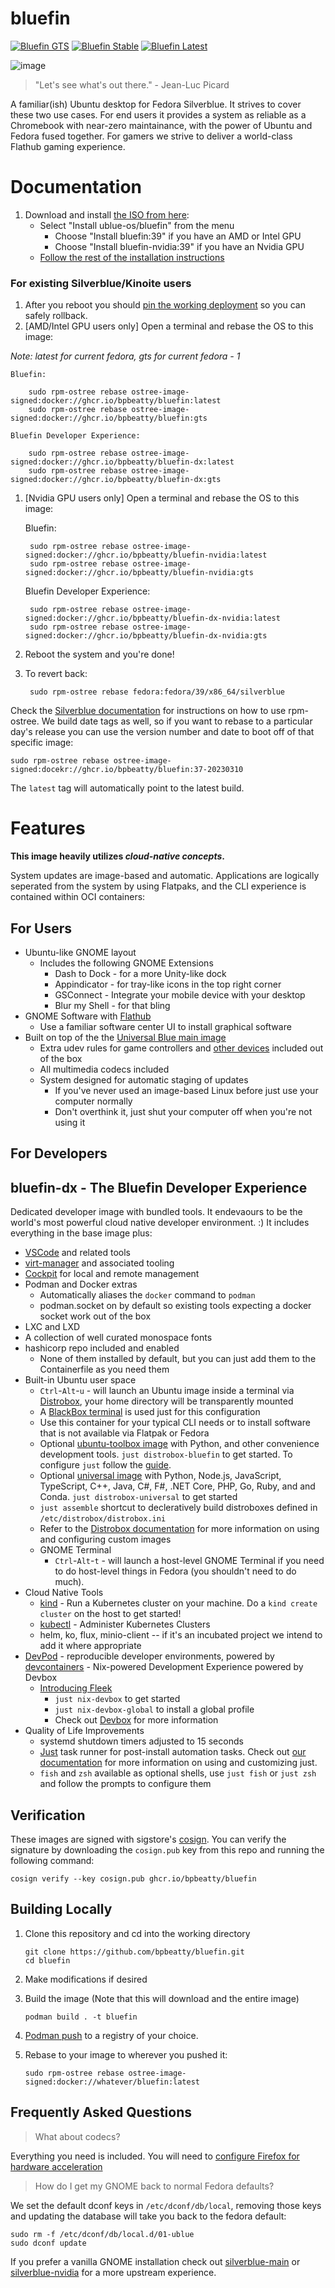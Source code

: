 # bluefin

[![Bluefin GTS](https://github.com/bpbeatty/bluefin/actions/workflows/build-gts-bluefin.yml/badge.svg)](https://github.com/bpbeatty/bluefin/actions/workflows/build-gts-bluefin.yml) [![Bluefin Stable](https://github.com/bpbeatty/bluefin/actions/workflows/build-coreos-bluefin.yml/badge.svg)](https://github.com/bpbeatty/bluefin/actions/workflows/build-coreos-bluefin.yml) [![Bluefin Latest](https://github.com/bpbeatty/bluefin/actions/workflows/build-latest-bluefin.yml/badge.svg)](https://github.com/bpbeatty/bluefin/actions/workflows/build-latest-bluefin.yml) 

![image](https://user-images.githubusercontent.com/1264109/224488462-ac4ed2ad-402d-4116-bd08-15f61acce5cf.png)
> "Let's see what's out there." - Jean-Luc Picard

A familiar(ish) Ubuntu desktop for Fedora Silverblue. It strives to cover these two use cases. For end users it provides a system as reliable as a Chromebook with near-zero maintainance, with the power of Ubuntu and Fedora fused together. For gamers we strive to deliver a world-class Flathub gaming experience.

# Documentation

1. Download and install [the ISO from here](https://github.com/ublue-os/main/releases/latest/):
   - Select "Install ublue-os/bluefin" from the menu
     - Choose "Install bluefin:39" if you have an AMD or Intel GPU
     - Choose "Install bluefin-nvidia:39" if you have an Nvidia GPU
   - [Follow the rest of the installation instructions](https://ublue.it/installation/)

### For existing Silverblue/Kinoite users

1. After you reboot you should [pin the working deployment](https://docs.fedoraproject.org/en-US/fedora-silverblue/faq/#_about_using_silverblue) so you can safely rollback.
1. [AMD/Intel GPU users only] Open a terminal and rebase the OS to this image:

  *Note: latest for current fedora, gts for current fedora - 1*

    Bluefin:

        sudo rpm-ostree rebase ostree-image-signed:docker://ghcr.io/bpbeatty/bluefin:latest
        sudo rpm-ostree rebase ostree-image-signed:docker://ghcr.io/bpbeatty/bluefin:gts

    Bluefin Developer Experience:

        sudo rpm-ostree rebase ostree-image-signed:docker://ghcr.io/bpbeatty/bluefin-dx:latest
        sudo rpm-ostree rebase ostree-image-signed:docker://ghcr.io/bpbeatty/bluefin-dx:gts


1. [Nvidia GPU users only] Open a terminal and rebase the OS to this image:

    Bluefin:

        sudo rpm-ostree rebase ostree-image-signed:docker://ghcr.io/bpbeatty/bluefin-nvidia:latest
        sudo rpm-ostree rebase ostree-image-signed:docker://ghcr.io/bpbeatty/bluefin-nvidia:gts

    Bluefin Developer Experience:

        sudo rpm-ostree rebase ostree-image-signed:docker://ghcr.io/bpbeatty/bluefin-dx-nvidia:latest
        sudo rpm-ostree rebase ostree-image-signed:docker://ghcr.io/bpbeatty/bluefin-dx-nvidia:gts

1. Reboot the system and you're done!

1. To revert back:

        sudo rpm-ostree rebase fedora:fedora/39/x86_64/silverblue

Check the [Silverblue documentation](https://docs.fedoraproject.org/en-US/fedora-silverblue/) for instructions on how to use rpm-ostree.
We build date tags as well, so if you want to rebase to a particular day's release you can use the version number and date to boot off of that specific image:

    sudo rpm-ostree rebase ostree-image-signed:docekr://ghcr.io/bpbeatty/bluefin:37-20230310

The `latest` tag will automatically point to the latest build.

# Features

**This image heavily utilizes _cloud-native concepts_.**

System updates are image-based and automatic. Applications are logically seperated from the system by using Flatpaks, and the CLI experience is contained within OCI containers: 

## For Users

- Ubuntu-like GNOME layout
  - Includes the following GNOME Extensions
    - Dash to Dock - for a more Unity-like dock
    - Appindicator - for tray-like icons in the top right corner
    - GSConnect - Integrate your mobile device with your desktop
    - Blur my Shell - for that bling
- GNOME Software with [Flathub](https://flathub.org)
    - Use a familiar software center UI to install graphical software
- Built on top of the the [Universal Blue main image](https://github.com/ublue-os/main)
  - Extra udev rules for game controllers and [other devices](https://github.com/ublue-os/config) included out of the box
  - All multimedia codecs included
  - System designed for automatic staging of updates
    - If you've never used an image-based Linux before just use your computer normally
    - Don't overthink it, just shut your computer off when you're not using it

## For Developers

## bluefin-dx - The Bluefin Developer Experience

Dedicated developer image with bundled tools. It endevaours to be the world's most powerful cloud native developer environment. :) It includes everything in the base image plus: 

- [VSCode](https://code.visualstudio.com/) and related tools
- [virt-manager](https://virt-manager.org/) and associated tooling
- [Cockpit](https://cockpit-project.org/) for local and remote management
- Podman and Docker extras
  - Automatically aliases the `docker` command to `podman`
  - podman.socket on by default so existing tools expecting a docker socket work out of the box
- LXC and LXD
- A collection of well curated monospace fonts
- hashicorp repo included and enabled
  - None of them installed by default, but you can just add them to the Containerfile as you need them
- Built-in Ubuntu user space
    - `Ctrl`-`Alt`-`u` - will launch an Ubuntu image inside a terminal via [Distrobox](https://github.com/89luca89/distrobox), your home directory will be transparently mounted
    - A [BlackBox terminal](https://www.omgubuntu.co.uk/2022/07/blackbox-gtk4-terminal-emulator-for-gnome) is used just for this configuration
    - Use this container for your typical CLI needs or to install software that is not available via Flatpak or Fedora
    - Optional [ubuntu-toolbox image](https://github.com/ublue-os/bluefin/pkgs/container/ubuntu-toolbox) with Python, and other convenience development tools. `just distrobox-bluefin` to get started. To configure `just` follow the [guide](https://ublue.it/guide/just/).
    - Optional [universal image](https://mcr.microsoft.com/en-us/product/devcontainers/universal/about) with Python, Node.js, JavaScript, TypeScript, C++, Java, C#, F#, .NET Core, PHP, Go, Ruby, and and Conda. `just distrobox-universal` to get started
    - `just assemble` shortcut to decleratively build distroboxes defined in `/etc/distrobox/distrobox.ini`
    - Refer to the [Distrobox documentation](https://distrobox.privatedns.org/#distrobox) for more information on using and configuring custom images
    - GNOME Terminal
      - `Ctrl`-`Alt`-`t` - will launch a host-level GNOME Terminal if you need to do host-level things in Fedora (you shouldn't need to do much).
- Cloud Native Tools
    - [kind](https://kind.sigs.k8s.io/) - Run a Kubernetes cluster on your machine. Do a `kind create cluster` on the host to get started!
    - [kubectl](https://kubernetes.io/docs/reference/kubectl/) - Administer Kubernetes Clusters
    - helm, ko, flux, minio-client -- if it's an incubated project we intend to add it where appropriate
- [DevPod](https://devpod.sh/docs/what-is-devpod) - reproducible developer environments, powered by [devcontainers](https://containers.dev/) - Nix-powered Development Experience powered by Devbox
    - [Introducing Fleek](https://getfleek.dev)
      - `just nix-devbox` to get started
      - `just nix-devbox-global` to install a global profile
      - Check out [Devbox](https://www.jetpack.io/devbox) for more information
- Quality of Life Improvements
    - systemd shutdown timers adjusted to 15 seconds
    - [Just](https://github.com/casey/just) task runner for post-install automation tasks. Check out [our documentation](https://universal-blue.org/guide/just/) for more information on using and customizing just.
    - `fish` and `zsh` available as optional shells, use `just fish` or `just zsh` and follow the prompts to configure them

## Verification

These images are signed with sigstore's [cosign](https://docs.sigstore.dev/cosign/overview/). You can verify the signature by downloading the `cosign.pub` key from this repo and running the following command:

    cosign verify --key cosign.pub ghcr.io/bpbeatty/bluefin

## Building Locally

1. Clone this repository and cd into the working directory

       git clone https://github.com/bpbeatty/bluefin.git
       cd bluefin

1. Make modifications if desired

1. Build the image (Note that this will download and the entire image)

       podman build . -t bluefin

1. [Podman push](https://docs.podman.io/en/latest/markdown/podman-push.1.html) to a registry of your choice.
1. Rebase to your image to wherever you pushed it:

       sudo rpm-ostree rebase ostree-image-signed:docker://whatever/bluefin:latest

## Frequently Asked Questions

> What about codecs?

Everything you need is included. You will need to [configure Firefox for hardware acceleration](https://ublue.it/guide/codecs/)

> How do I get my GNOME back to normal Fedora defaults?

We set the default dconf keys in `/etc/dconf/db/local`, removing those keys and updating the database will take you back to the fedora default:

    sudo rm -f /etc/dconf/db/local.d/01-ublue
    sudo dconf update

If you prefer a vanilla GNOME installation check out [silverblue-main](https://github.com/ublue-os/main) or [silverblue-nvidia](https://github.com/ublue-os/nvidia) for a more upstream experience.
